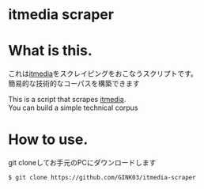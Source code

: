 # itmedia scraper

# What is this.
 これは[itmedia](http://www.itmedia.co.jp/)をスクレイピングをおこなうスクリプトです。  
 簡易的な技術的なコーパスを構築できます　
 
 This is a script that scrapes [itmedia](http://www.itmedia.co.jp/).  
 You can build a simple technical corpus  

# How to use.
git cloneしてお手元のPCにダウンロードします  
```console
$ git clone https://github.com/GINK03/itmedia-scraper
```

